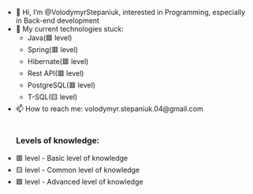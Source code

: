 <ul>
  <li>👋 Hi, I’m @VolodymyrStepaniuk, interested in Programming, especially in Back-end development</li>
  <li>👀 My current technologies stuck:
  <ul>
    <li>Java(🟩 level)</li>
    <li>Spring(🟥 level)</li>
    <li>Hibernate(🟥 level)</li>
    <li>Rest API(🟥 level)</li>
    <li>PostgreSQL(🟥 level)</li>
    <li>T-SQL(🟨 level)</li>
  </ul>
  </li>
  <li>📫 How to reach me: volodymyr.stepaniuk.04@gmail.com</li>
  <br>
  <h3>Levels of knowledge:</h3>
  <li>🟥 level - Basic level of knowledge</li>
  <li>🟨 level - Common level of knowledge</li>
  <li>🟩 level - Advanced level of knowledge</li>
</ul>
